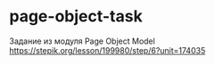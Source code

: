 # page-object-task
Задание из модуля Page Object Model https://stepik.org/lesson/199980/step/6?unit=174035
